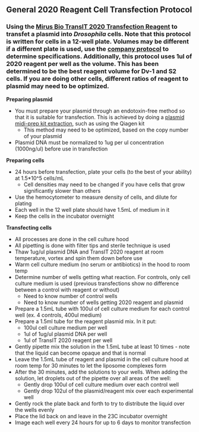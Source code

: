 ## General 2020 Reagent Cell Transfection Protocol


### Using the [Mirus Bio TransIT 2020 Transfection Reagent](https://www.mirusbio.com/products/transfection/transit-2020-transfection-reagent) to transfet a plasmid into _Drosophila_ cells. Note that this protocol is written for cells in a 12-well plate. Volumes may be different if a different plate is used, use the [company protocol](https://drive.google.com/file/d/1IJ2xDEYB8KlSuMu3N0QT9lFtIJYDjYu0/view?usp=share_link) to determine specifications. Additionally, this protocol uses 1ul of 2020 reagent per well as the volume. This has been determined to be the best reagent volume for Dv-1 and S2 cells. If you are doing other cells, different ratios of reagent to plasmid may need to be optimized.


**Preparing plasmid**
- You must prepare your plasmid through an endotoxin-free method so that it is suitable for transfection. This is achieved by doing a [plasmid midi-prep kit extraction](https://www.qiagen.com/us/products/discovery-and-translational-research/dna-rna-purification/dna-purification/plasmid-dna/qiagen-plasmid-kits?catno=12143), such as using the Qiagen kit
    - This method may need to be optimized, based on the copy number of your plasmid 
- Plasmid DNA must be normalized to 1ug per ul concentration (1000ng/ul) before use in transfection

**Preparing cells**
- 24 hours before transfection, plate your cells (to the best of your ability) at 1.5*10^5 cells/mL
    - Cell densities may need to be changed if you have cells that grow significantly slower than others
- Use the hemocytometer to measure density of cells, and dilute for plating 
- Each well in the 12 well plate should have 1.5mL of medium in it 
- Keep the cells in the incubator overnight 

**Transfecting cells**
- All processes are done in the cell culture hood 
- All pipetting is done with filter tips and sterile technique is used
- Thaw 1ug/ul plasmid DNA and TransIT 2020 reagent at room temperature, vortex and spin them down before use 
- Warm cell culture medium (no serum or antibiotics) in the hood to room temp
- Determine number of wells getting what reaction. For controls, only cell culture medium is used (previous transfections show no difference between a control with reagent or without) 
    - Need to know number of control wells 
    - Need to know number of wells getting 2020 reagent and plasmid 
- Prepare a 1.5mL tube with 100ul of cell culture medium for each control well (ex. 4 controls, 400ul medium)
- Prepare a 1.5ml tube for the reagent plasmid mix. In it put:
    - 100ul cell culture medium per well
    - 1ul of 1ug/ul plasmid DNA per well 
    - 1ul of TransIT 2020 reagent per well
- Gently pipette mix the solution in the 1.5mL tube at least 10 times - note that the liquid can become opaque and that is normal 
- Leave the 1.5mL tube of reagent and plasmid in the cell culture hood at room temp for 30 minutes to let the liposome complexes form 
- After the 30 minutes, add the solutions to your wells. When adding the solution, let droplets out of the pipette over all areas of the well:
    - Gently drop 100ul of cell culture medium over each control well 
    - Gently drop 102ul of the plasmid/reagent mix over each experimental well
- Gently rock the plate back and forth to try to distribute the liquid over the wells evenly 
- Place the lid back on and leave in the 23C incubator overnight 
- Image each well every 24 hours for up to 6 days to monitor transfection 
